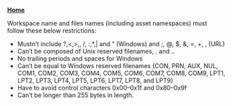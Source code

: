 **[Home](Home)**

Workspace name and files names (including asset namespaces) must follow these below restrictions:

- Mustn’t include ?,<,>,\, /, :,*,| and “ (Windows) and ;, @, $, &, =, +, , (URL)
- Can’t be composed of Unix reserved filenames, . and ..
- No trailing periods and spaces for Windows
- Can’t be equal to Windows reserved filenames (CON, PRN, AUX, NUL, COM1, COM2, COM3, COM4, COM5, COM6, COM7, COM8, COM9, LPT1, LPT2, LPT3, LPT4, LPT5, LPT6, LPT7, LPT8, and LPT9)
- Have to avoid control characters 0x00–0x1f and 0x80–0x9f
- Can’t be longer than 255 bytes in length.
